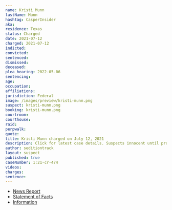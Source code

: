 ```yaml
---
name: Kristi Munn
lastName: Munn
hashtag: CasperInsider
aka:
residence: Texas
status: Charged
date: 2021-07-12
charged: 2021-07-12
indicted:
convicted:
sentenced:
dismissed:
deceased:
plea_hearing: 2022-05-06
sentencing:
age:
occupation:
affiliations:
jurisdiction: Federal
image: /images/preview/kristi-munn.png
suspect: kristi-munn.png
booking: kristi-munn.png
courtroom:
courthouse:
raid:
perpwalk:
quote:
title: Kristi Munn charged on July 12, 2021
description: Click for latest case details. Suspects innocent until proven guilty.
author: seditiontrack
layout: suspect
published: true
caseNumber: 1:21-cr-474
videos:
charges:
sentence:
---
```


- [News Report](https://www.cnn.com/2021/07/13/politics/munn-family-texas-us-capitol)
- [Statement of Facts](https://www.justice.gov/usao-dc/case-multi-defendant/file/1412331/download)
- [Information](https://www.justice.gov/usao-dc/case-multi-defendant/file/1415406/download)
